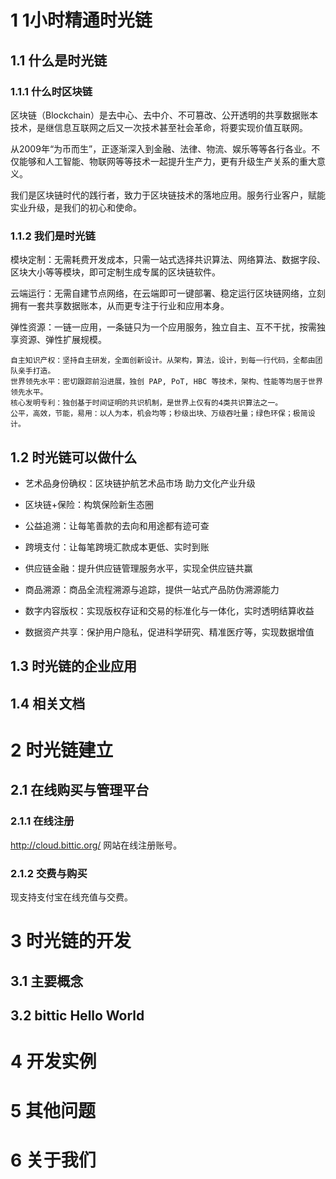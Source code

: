 # 1 1小时精通时光链

## 1.1  什么是时光链

### 1.1.1 什么时区块链

区块链（Blockchain）是去中心、去中介、不可篡改、公开透明的共享数据账本技术，是继信息互联网之后又一次技术甚至社会革命，将要实现价值互联网。

从2009年“为币而生”，正逐渐深入到金融、法律、物流、娱乐等等各行各业。不仅能够和人工智能、物联网等等技术一起提升生产力，更有升级生产关系的重大意义。

我们是区块链时代的践行者，致力于区块链技术的落地应用。服务行业客户，赋能实业升级，是我们的初心和使命。

### 1.1.2  我们是时光链

模块定制：无需耗费开发成本，只需一站式选择共识算法、网络算法、数据字段、区块大小等等模块，即可定制生成专属的区块链软件。

云端运行：无需自建节点网络，在云端即可一键部署、稳定运行区块链网络，立刻拥有一套共享数据账本，从而更专注于行业和应用本身。

弹性资源：一链一应用，一条链只为一个应用服务，独立自主、互不干扰，按需独享资源、弹性扩展规模。

    自主知识产权：坚持自主研发，全面创新设计。从架构，算法，设计，到每一行代码，全都由团队亲手打造。
    世界领先水平：密切跟踪前沿进展，独创 PAP, PoT, HBC 等技术，架构、性能等均居于世界领先水平。 
    核心发明专利：独创基于时间证明的共识机制，是世界上仅有的4类共识算法之一。
    公平，高效，节能，易用：以人为本，机会均等；秒级出块、万级吞吐量；绿色环保；极简设计。


## 1.2  时光链可以做什么

* 艺术品身份确权：区块链护航艺术品市场 助力文化产业升级

* 区块链+保险：构筑保险新生态圈

* 公益追溯：让每笔善款的去向和用途都有迹可查

* 跨境支付：让每笔跨境汇款成本更低、实时到账

* 供应链金融：提升供应链管理服务水平，实现全供应链共赢

* 商品溯源：商品全流程溯源与追踪，提供一站式产品防伪溯源能力

* 数字内容版权：实现版权存证和交易的标准化与一体化，实时透明结算收益

* 数据资产共享：保护用户隐私，促进科学研究、精准医疗等，实现数据增值



## 1.3  时光链的企业应用

## 1.4  相关文档

#  2 时光链建立

## 2.1  在线购买与管理平台

### 2.1.1 在线注册

http://cloud.bittic.org/ 网站在线注册账号。

### 2.1.2 交费与购买

现支持支付宝在线充值与交费。


#  3 时光链的开发

## 3.1  主要概念

## 3.2  bittic Hello World

#  4 开发实例

#  5 其他问题

#  6 关于我们

